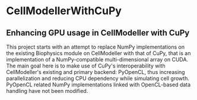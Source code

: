 # CellModellerWithCuPy
## Enhancing GPU usage in CellModeller with CuPy

This project starts with an attempt to replace NumPy implementations on the existing Biophysics module on CellModeller with that of CuPy, that is an implementation of a NumPy-compatible multi-dimensional array on CUDA. The main goal here is to make use of CuPy's interoperability with CellModeller's existing and primary backend: PyOpenCL, thus increasing parallelization and reducing CPU dependency while simulating cell growth. PyOpenCL related NumPy implementations linked with OpenCL-based data handling have not been modified.
